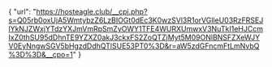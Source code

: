 {
  "url": "https://hosteagle.club/__cpi.php?s=Q05rb0oxUjA5WmtybzZ6LzBIOGt0dEc3K0wzSVl3R1orVGlleU03RzFRSEJlYkNJZWxjYTdzYXJmVmRpSmZyOWY1TFE4WURXUmwxV3NuTkI1eHJCcmIxZ0thSU95dDhnTE9YZXZ0akJ3ckxFS2ZoQTZjMyt5M09ONlBNSFZXeWJYV0EyNngwSGV5bHgzdDdhQTlSUE53PT0%3D&r=aW5zdGFncmFtLmNvbQ%3D%3D&__cpo=1"
}
